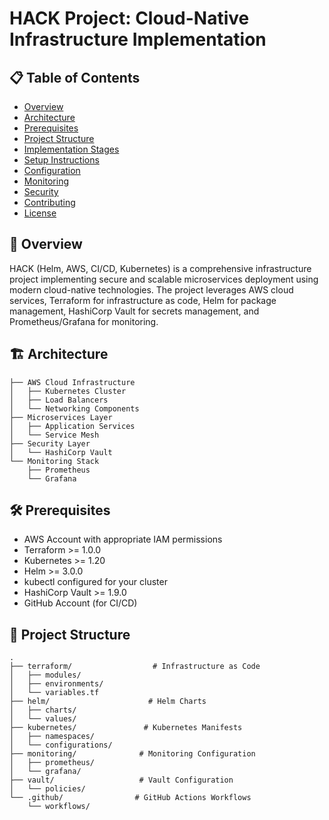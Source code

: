 # HACK Project: Cloud-Native Infrastructure Implementation

## 📋 Table of Contents
- [Overview](#overview)
- [Architecture](#architecture)
- [Prerequisites](#prerequisites)
- [Project Structure](#project-structure)
- [Implementation Stages](#implementation-stages)
- [Setup Instructions](#setup-instructions)
- [Configuration](#configuration)
- [Monitoring](#monitoring)
- [Security](#security)
- [Contributing](#contributing)
- [License](#license)

## 🎯 Overview
HACK (Helm, AWS, CI/CD, Kubernetes) is a comprehensive infrastructure project implementing secure and scalable microservices deployment using modern cloud-native technologies. The project leverages AWS cloud services, Terraform for infrastructure as code, Helm for package management, HashiCorp Vault for secrets management, and Prometheus/Grafana for monitoring.

## 🏗 Architecture
```plaintext
├── AWS Cloud Infrastructure
│   ├── Kubernetes Cluster
│   ├── Load Balancers
│   └── Networking Components
├── Microservices Layer
│   ├── Application Services
│   └── Service Mesh
├── Security Layer
│   └── HashiCorp Vault
└── Monitoring Stack
    ├── Prometheus
    └── Grafana
```

## 🛠 Prerequisites
- AWS Account with appropriate IAM permissions
- Terraform >= 1.0.0
- Kubernetes >= 1.20
- Helm >= 3.0.0
- kubectl configured for your cluster
- HashiCorp Vault >= 1.9.0
- GitHub Account (for CI/CD)

## 📁 Project Structure
```plaintext
.
├── terraform/                  # Infrastructure as Code
│   ├── modules/
│   ├── environments/
│   └── variables.tf
├── helm/                      # Helm Charts
│   ├── charts/
│   └── values/
├── kubernetes/               # Kubernetes Manifests
│   ├── namespaces/
│   └── configurations/
├── monitoring/              # Monitoring Configuration
│   ├── prometheus/
│   └── grafana/
├── vault/                   # Vault Configuration
│   └── policies/
└── .github/                # GitHub Actions Workflows
    └── workflows/
```
